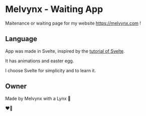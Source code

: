 # Melvynx - Waiting App

Maitenance or waiting page for my website https://melvynx.com !

## Language

App was made in Svelte, inspired by the [tutorial of Svelte](https://svelte.dev/tutorial/basics).

It has animations and easter egg.

I choose Svelte for simplicity and to learn it.

## Owner

Made by Melvynx with a Lynx 🐆

❤️🧨
